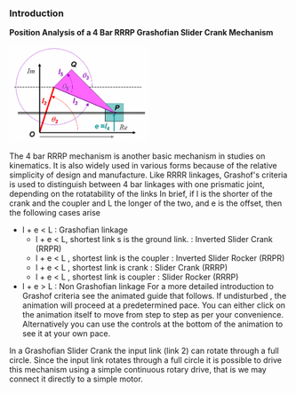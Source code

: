 ### Introduction

**Position Analysis of a 4 Bar RRRP Grashofian Slider Crank Mechanism**

<div><img src="images/RRRP_schematic.gif" width="50%"></div>

The 4 bar RRRP mechanism is another basic mechanism in studies on kinematics. It is also widely used in various forms because of the relative simplicity of design and manufacture. Like RRRR linkages, Grashof's criteria is used to distinguish between 4 bar linkages with one prismatic joint, depending on the rotatability of the links In brief, if l is the shorter of the crank and the coupler and L the longer of the two, and e is the offset, then the following cases arise

- l + e < L : Grashofian linkage
  - l + e < L, shortest link s is the ground link. : Inverted Slider Crank (RRPR)
  - l + e < L , shortest link is the coupler : Inverted Slider Rocker (RRPR)
  - l + e < L , shortest link is crank : Slider Crank (RRRP)
  - l + e < L , shortest link is coupler : Slider Rocker (RRRP)
- l + e > L : Non Grashofian linkage
For a more detailed introduction to Grashof criteria see the animated guide that follows. If undisturbed , the animation will proceed at a predetermined pace. You can either click on the animation itself to move from step to step as per your convenience. Alternatively you can use the controls at the bottom of the animation to see it at your own pace.

In a Grashofian Slider Crank the input link (link 2) can rotate through a full circle. Since the input link rotates through a full circle it is possible to drive this mechanism using a simple continuous rotary drive, that is we may connect it directly to a simple motor.